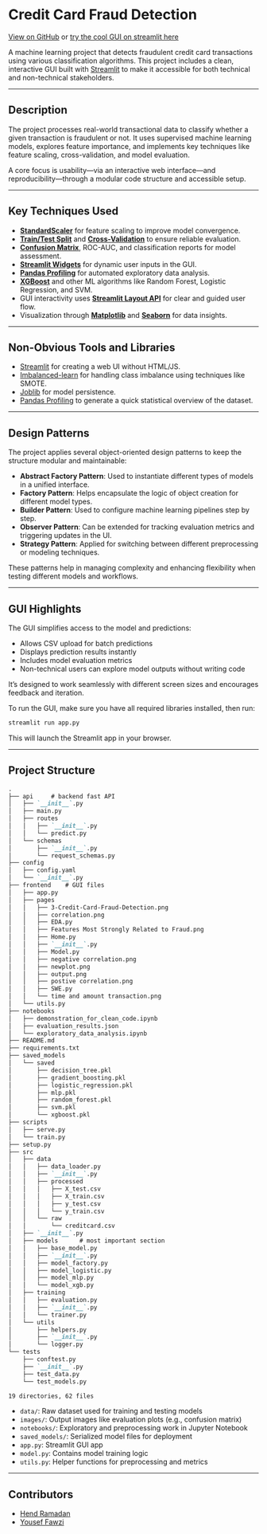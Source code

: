 # Credit Card Fraud Detection

[View on GitHub](https://github.com/HendRamadan1/creditFraudDetection)
or
[try the cool GUI on streamlit here](https://creditfrauddetectioner.streamlit.app/)

A machine learning project that detects fraudulent credit card transactions using various classification algorithms. This project includes a clean, interactive GUI built with [Streamlit](https://streamlit.io/) to make it accessible for both technical and non-technical stakeholders.

---

## Description

The project processes real-world transactional data to classify whether a given transaction is fraudulent or not. It uses supervised machine learning models, explores feature importance, and implements key techniques like feature scaling, cross-validation, and model evaluation.

A core focus is usability—via an interactive web interface—and reproducibility—through a modular code structure and accessible setup.

---

## Key Techniques Used

* **[StandardScaler](https://scikit-learn.org/stable/modules/generated/sklearn.preprocessing.StandardScaler.html)** for feature scaling to improve model convergence.
* **[Train/Test Split](https://scikit-learn.org/stable/modules/generated/sklearn.model_selection.train_test_split.html)** and **[Cross-Validation](https://scikit-learn.org/stable/modules/cross_validation.html)** to ensure reliable evaluation.
* **[Confusion Matrix](https://scikit-learn.org/stable/modules/generated/sklearn.metrics.confusion_matrix.html)**, ROC-AUC, and classification reports for model assessment.
* **[Streamlit Widgets](https://docs.streamlit.io/library/api-reference/widgets)** for dynamic user inputs in the GUI.
* **[Pandas Profiling](https://github.com/ydataai/pandas-profiling)** for automated exploratory data analysis.
* **[XGBoost](https://xgboost.readthedocs.io/)** and other ML algorithms like Random Forest, Logistic Regression, and SVM.
* GUI interactivity uses **[Streamlit Layout API](https://docs.streamlit.io/library/api-reference/layout)** for clear and guided user flow.
* Visualization through **[Matplotlib](https://matplotlib.org/)** and **[Seaborn](https://seaborn.pydata.org/)** for data insights.

---

## Non-Obvious Tools and Libraries

* [Streamlit](https://streamlit.io/) for creating a web UI without HTML/JS.
* [Imbalanced-learn](https://imbalanced-learn.org/stable/) for handling class imbalance using techniques like SMOTE.
* [Joblib](https://joblib.readthedocs.io/) for model persistence.
* [Pandas Profiling](https://github.com/ydataai/pandas-profiling) to generate a quick statistical overview of the dataset.

---

## Design Patterns

The project applies several object-oriented design patterns to keep the structure modular and maintainable:

* **Abstract Factory Pattern**: Used to instantiate different types of models in a unified interface.
* **Factory Pattern**: Helps encapsulate the logic of object creation for different model types.
* **Builder Pattern**: Used to configure machine learning pipelines step by step.
* **Observer Pattern**: Can be extended for tracking evaluation metrics and triggering updates in the UI.
* **Strategy Pattern**: Applied for switching between different preprocessing or modeling techniques.

These patterns help in managing complexity and enhancing flexibility when testing different models and workflows.

---

## GUI Highlights

The GUI simplifies access to the model and predictions:

* Allows CSV upload for batch predictions
* Displays prediction results instantly
* Includes model evaluation metrics
* Non-technical users can explore model outputs without writing code

It’s designed to work seamlessly with different screen sizes and encourages feedback and iteration.

To run the GUI, make sure you have all required libraries installed, then run:

```bash
streamlit run app.py
```

This will launch the Streamlit app in your browser.

---

## Project Structure

```markdown
.
├── api     # backend fast API
│   ├── `__init__`.py
│   ├── main.py
│   ├── routes
│   │   ├── `__init__`.py
│   │   └── predict.py
│   └── schemas
│       ├── `__init__`.py
│       └── request_schemas.py
├── config
│   ├── config.yaml
│   └── `__init__`.py
├── frontend    # GUI files
│   ├── app.py
│   ├── pages
│   │   ├── 3-Credit-Card-Fraud-Detection.png
│   │   ├── correlation.png
│   │   ├── EDA.py
│   │   ├── Features Most Strongly Related to Fraud.png
│   │   ├── Home.py
│   │   ├── `__init__`.py
│   │   ├── Model.py
│   │   ├── negative correlation.png
│   │   ├── newplot.png
│   │   ├── output.png
│   │   ├── postive correlation.png
│   │   ├── SWE.py
│   │   └── time and amount transaction.png
│   └── utils.py
├── notebooks 
│   ├── demonstration_for_clean_code.ipynb
│   ├── evaluation_results.json
│   └── exploratory_data_analysis.ipynb
├── README.md
├── requirements.txt
├── saved_models
│   └── saved
│       ├── decision_tree.pkl
│       ├── gradient_boosting.pkl
│       ├── logistic_regression.pkl
│       ├── mlp.pkl
│       ├── random_forest.pkl
│       ├── svm.pkl
│       └── xgboost.pkl
├── scripts
│   ├── serve.py
│   └── train.py
├── setup.py
├── src
│   ├── data 
│   │   ├── data_loader.py
│   │   ├── `__init__`.py
│   │   ├── processed
│   │   │   ├── X_test.csv
│   │   │   ├── X_train.csv
│   │   │   ├── y_test.csv
│   │   │   └── y_train.csv
│   │   └── raw
│   │       └── creditcard.csv
│   ├── `__init__`.py
│   ├── models      # most important section 
│   │   ├── base_model.py
│   │   ├── `__init__`.py
│   │   ├── model_factory.py
│   │   ├── model_logistic.py
│   │   ├── model_mlp.py
│   │   └── model_xgb.py
│   ├── training
│   │   ├── evaluation.py
│   │   ├── `__init__`.py
│   │   └── trainer.py
│   └── utils
│       ├── helpers.py
│       ├── `__init__`.py
│       └── logger.py
└── tests
    ├── conftest.py
    ├── `__init__`.py
    ├── test_data.py
    └── test_models.py

19 directories, 62 files
```

* `data/`: Raw dataset used for training and testing models
* `images/`: Output images like evaluation plots (e.g., confusion matrix)
* `notebooks/`: Exploratory and preprocessing work in Jupyter Notebook
* `saved_models/`: Serialized model files for deployment
* `app.py`: Streamlit GUI app
* `model.py`: Contains model training logic
* `utils.py`: Helper functions for preprocessing and metrics

---

## Contributors

* [Hend Ramadan](https://github.com/HendRamadan1)
* [Yousef Fawzi](https://github.com/Losif01)
